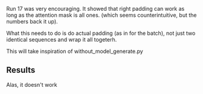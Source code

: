 Run 17 was very encouraging. It showed that right padding can work as long as the attention mask is all ones. (which seems counterintuitive, but the numbers back it up).

What this needs to do is do actual padding (as in for the batch), not just two identical sequences and wrap it all togeterh.

This will take inspiration of without_model_generate.py

## Results
Alas, it doesn't work
